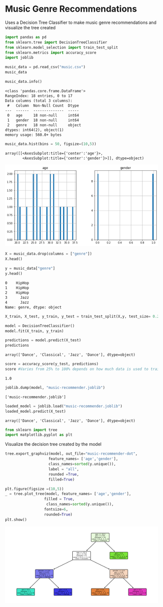 # Music Genre Recommendations
Uses a Decision Tree Classifier to make music genre recommendations and visualize the tree created

```python
import pandas as pd
from sklearn.tree import DecisionTreeClassifier
from sklearn.model_selection import train_test_split
from sklearn.metrics import accuracy_score
import joblib
```


```python
music_data = pd.read_csv("music.csv")
music_data
```






```python
music_data.info()
```

    <class 'pandas.core.frame.DataFrame'>
    RangeIndex: 18 entries, 0 to 17
    Data columns (total 3 columns):
     #   Column  Non-Null Count  Dtype 
    ---  ------  --------------  ----- 
     0   age     18 non-null     int64 
     1   gender  18 non-null     int64 
     2   genre   18 non-null     object
    dtypes: int64(2), object(1)
    memory usage: 560.0+ bytes
    


```python
music_data.hist(bins = 50, figsize=(10,5))
```




    array([[<AxesSubplot:title={'center':'age'}>,
            <AxesSubplot:title={'center':'gender'}>]], dtype=object)




    
![png](output_3_1.png)
    



```python
X = music_data.drop(columns = ["genre"])
X.head()
```






```python
y = music_data["genre"]
y.head()
```




    0    HipHop
    1    HipHop
    2    HipHop
    3      Jazz
    4      Jazz
    Name: genre, dtype: object




```python
X_train, X_test, y_train, y_test = train_test_split(X,y, test_size= 0.2)   # 20% of the dataset will be for testing
```


```python
model = DecisionTreeClassifier()
model.fit(X_train, y_train)
```







```python
predictions = model.predict(X_test)
predictions
```




    array(['Dance', 'Classical', 'Jazz', 'Dance'], dtype=object)




```python
score = accuracy_score(y_test, predictions)
score #Varies from 25% to 100% depends on how much data is used to train model
```




    1.0




```python
joblib.dump(model, "music-recommender.joblib")
```




    ['music-recommender.joblib']




```python
loaded_model = joblib.load("music-recommender.joblib")
loaded_model.predict(X_test)
```




    array(['Dance', 'Classical', 'Jazz', 'Dance'], dtype=object)




```python
from sklearn import tree
import matplotlib.pyplot as plt
```

Visualize the decision tree created by the model


```python
tree.export_graphviz(model, out_file="music-recommender-dot",
                    feature_names= ['age','gender'],
                    class_names=sorted(y.unique()),
                    label = "all",
                    rounded =True,
                    filled=True)
```


```python
plt.figure(figsize =(10,5))
_ = tree.plot_tree(model, feature_names= ['age','gender'],
                  filled = True,
                   class_names=sorted(y.unique()),
                  fontsize=6,
                  rounded=True)
plt.show()
```


    
![png](output_15_0.png)
    

